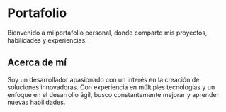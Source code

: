 # Portafolio

Bienvenido a mi portafolio personal, donde comparto mis proyectos, habilidades y experiencias.

## Acerca de mí

Soy un desarrollador apasionado con un interés en la creación de soluciones innovadoras. Con experiencia en múltiples tecnologías y un enfoque en el desarrollo ágil, busco constantemente mejorar y aprender nuevas habilidades.


